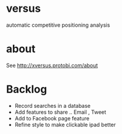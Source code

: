 versus
======

automatic competitive positioning analysis

about
=======
See http://xversus.protobi.com/about

Backlog
========
*  Record searches in a database
*  Add features to share .. Email , Tweet
*  Add to Facebook page feature
*  Refine style to make clickable ipad better

